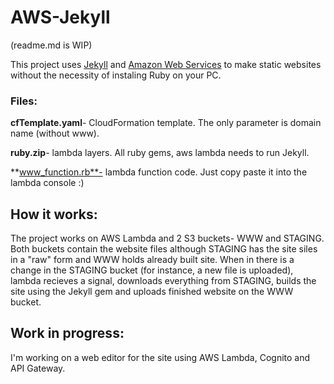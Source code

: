 # AWS-Jekyll
(readme.md is WIP)

This project uses [Jekyll](https://jekyllrb.com) and [Amazon Web Services](https://aws.amazon.com) to make static websites without the necessity of instaling Ruby on your PC. 



### Files:
**cfTemplate.yaml**- CloudFormation template. The only parameter is domain name (without www).

**ruby.zip**- lambda layers. All ruby gems, aws lambda needs to run Jekyll.

**www_function.rb**- lambda function code. Just copy paste it into the lambda console :)


## How it works:
The project works on AWS Lambda and 2 S3 buckets- WWW and STAGING. Both buckets contain the website files although STAGING has the site siles in a "raw" form and WWW holds already built site. When in there is a change in the STAGING bucket (for instance, a new file is uploaded), lambda recieves a signal, downloads everything from STAGING, builds the site using the Jekyll gem and uploads finished website on the WWW bucket.

## Work in progress:
I'm working on a web editor for the site using AWS Lambda, Cognito and API Gateway.
